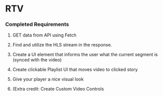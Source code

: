# RTV

### Completed Requirements

1. GET data from API using Fetch
2.  Find and utilize the HLS stream in the response.
3. Create a UI element that informs the user what the current segment is (synced with the video)
4. Create clickable Playlist UI that moves video to clicked story
5. Give your player a nice visual look

6. (Extra credit: Create Custom Video Controls
